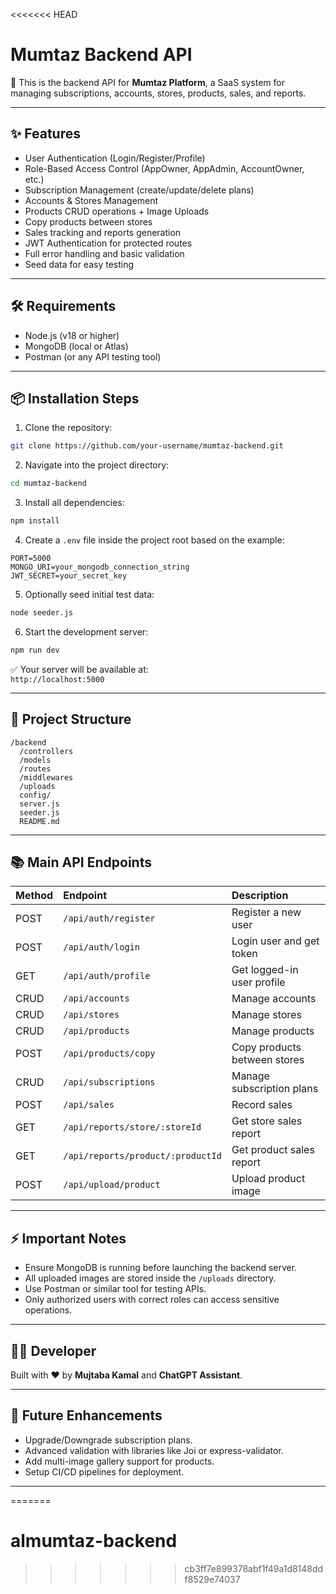 <<<<<<< HEAD

# Mumtaz Backend API

🚀 This is the backend API for **Mumtaz Platform**, a SaaS system for managing subscriptions, accounts, stores, products, sales, and reports.

---

## ✨ Features

- User Authentication (Login/Register/Profile)
- Role-Based Access Control (AppOwner, AppAdmin, AccountOwner, etc.)
- Subscription Management (create/update/delete plans)
- Accounts & Stores Management
- Products CRUD operations + Image Uploads
- Copy products between stores
- Sales tracking and reports generation
- JWT Authentication for protected routes
- Full error handling and basic validation
- Seed data for easy testing

---

## 🛠 Requirements

- Node.js (v18 or higher)
- MongoDB (local or Atlas)
- Postman (or any API testing tool)

---

## 📦 Installation Steps

1. Clone the repository:

```bash
git clone https://github.com/your-username/mumtaz-backend.git
```

2. Navigate into the project directory:

```bash
cd mumtaz-backend
```

3. Install all dependencies:

```bash
npm install
```

4. Create a `.env` file inside the project root based on the example:

```env
PORT=5000
MONGO_URI=your_mongodb_connection_string
JWT_SECRET=your_secret_key
```

5. Optionally seed initial test data:

```bash
node seeder.js
```

6. Start the development server:

```bash
npm run dev
```

✅ Your server will be available at:  
`http://localhost:5000`

---

## 📁 Project Structure

```
/backend
  /controllers
  /models
  /routes
  /middlewares
  /uploads
  config/
  server.js
  seeder.js
  README.md
```

---

## 📚 Main API Endpoints

| Method | Endpoint | Description |
|:------|:---------|:------------|
| POST | `/api/auth/register` | Register a new user |
| POST | `/api/auth/login` | Login user and get token |
| GET | `/api/auth/profile` | Get logged-in user profile |
| CRUD | `/api/accounts` | Manage accounts |
| CRUD | `/api/stores` | Manage stores |
| CRUD | `/api/products` | Manage products |
| POST | `/api/products/copy` | Copy products between stores |
| CRUD | `/api/subscriptions` | Manage subscription plans |
| POST | `/api/sales` | Record sales |
| GET | `/api/reports/store/:storeId` | Get store sales report |
| GET | `/api/reports/product/:productId` | Get product sales report |
| POST | `/api/upload/product` | Upload product image |

---

## ⚡ Important Notes

- Ensure MongoDB is running before launching the backend server.
- All uploaded images are stored inside the `/uploads` directory.
- Use Postman or similar tool for testing APIs.
- Only authorized users with correct roles can access sensitive operations.

---

## 👨‍💻 Developer

Built with ❤️ by **Mujtaba Kamal** and **ChatGPT Assistant**.

---

## 📢 Future Enhancements

- Upgrade/Downgrade subscription plans.
- Advanced validation with libraries like Joi or express-validator.
- Add multi-image gallery support for products.
- Setup CI/CD pipelines for deployment.

---
=======
# almumtaz-backend
>>>>>>> cb3ff7e899378abf1f49a1d8148ddf8529e74037
